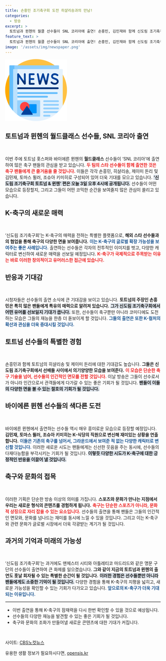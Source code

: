 ```yaml
---
title: 손흥민 조기축구회 도전 히샬리송과의 만남!
categories:
  - 방송
excerpt: >
  토트넘과 뮌헨의 월클 선수들이 SNL 코리아에 출연! 손흥민, 김민재와 함께 신도림 조기축구회에서 펼치는 예측 불가의 코믹한 모습이 공개된다. 과연 그들은 새로운 멤버로 적응할 수 있을까? 오늘 오후 4시 공개!
feature_text: >
  토트넘과 뮌헨의 월클 선수들이 SNL 코리아에 출연! 손흥민, 김민재와 함께 신도림 조기축구회에서 펼치는 예측 불가의 코믹한 모습이 공개된다. 과연 그들은 새로운 멤버로 적응할 수 있을까? 오늘 오후 4시 공개!
image: '/assets/img/newspaper.png'
---
```


<p><img src="/assets/img/newspaper.png" alt="kimp 속보" /></p>

<h2 data-ke-size="size26">토트넘과 뮌헨의 월드클래스 선수들, SNL 코리아 출연</h2>

<p data-ke-size="size16">&nbsp;</p>

<p>이번 주에 토트넘 홋스퍼와 바이에른 뮌헨의 <b>월드클래스</b> 선수들이 ‘SNL 코리아’에 출연하여 많은 축구 팬들의 관심을 받고 있습니다. <b><span style="color: #ee2323;">두 팀의 스타 선수들이 함께 출연한 것은 축구 팬들에게 큰 즐거움을 줄 것입니다.</span></b> 이들은 각각 손흥민, 히샬리송, 제이미 돈리 및 김민재, 토마스 뮐러, 조슈아 키미히로 구성되어 있어 더욱 기대를 모으고 있습니다. <b><span style="background-color: #21538527;">‘신도림 조기축구회 토트넘 &amp; 뮌헨’ 편은 오늘 3일 오후 4시에 공개됩니다.</span></b> 선수들이 어떤 모습으로 등장할지, 그리고 그들이 어떤 코믹한 순간을 보여줄지 많은 관심이 쏠리고 있습니다. </p>

<h2 data-ke-size="size26">K-축구의 새로운 매력</h2>

<p data-ke-size="size16">&nbsp;</p>

<p>‘신도림 조기축구회’는 K-축구의 매력을 전하는 특별한 플랫폼으로, <b>해외 스타 선수들과의 협업을 통해 축구의 다양한 면을 보여줍니다.</b> <b><span style="color: #1a5490;">이는 K-축구의 글로벌 확장 가능성을 보여주는 좋은 사례입니다.</span></b> 출연하는 선수들은 각자의 전투적인 이미지를 벗고, 다양한 캐릭터로 변신하여 새로운 매력을 선보일 예정입니다. <b><span style="color: #ee2323;">K-축구가 국제적으로 주목받는 이유는 바로 이러한 창의적이고 유머러스한 접근에 있습니다.</span></b> </p>

<h2 data-ke-size="size26">반응과 기대감</h2>

<p data-ke-size="size16">&nbsp;</p>

<p>시청자들은 선수들의 출연 소식에 큰 기대감을 보이고 있습니다. <b>토트넘의 주장인 손흥민은 특히 많은 팬들에게 특유의 매력으로 알려져 있습니다.</b> <b><span style="background-color: #21538527;">그가 신도림 조기축구회에서 어떤 유머를 선보일지 기대가 큽니다.</span></b> 또한, 선수들이 축구뿐만 아니라 코미디에도 도전하는 모습은 그들의 재능을 한층 더 돋보이게 할 것입니다. <b><span style="color: #1a5490;">그들의 출연은 또한 K-컬처의 확산과 관심을 더욱 증대시킬 것입니다.</span></b> </p>

<h2 data-ke-size="size26">토트넘 선수들의 특별한 경험</h2>

<p data-ke-size="size16">&nbsp;</p>

<p>손흥민과 함께 토트넘의 히샬리송 및 제이미 돈리에 대한 기대감도 높습니다. <b>그들은 신도림 조기축구회에서 선배들 사이에서 의기양양한 모습을 보여준다.</b> <b><span style="color: #ee2323;">이 모습은 단순한 축구 기술을 넘어, 선수들의 인간적인 면모를 전할 것입니다.</span></b> 이날 방송은 그들이 선수로서가 아니라 인간으로서 관객들에게 다가갈 수 있는 좋은 기회가 될 것입니다. <b><span style="background-color: #21538527;">팬들이 이들의 다양한 면을 볼 수 있는 절호의 기회가 될 것입니다.</span></b> </p>

<h2 data-ke-size="size26">바이에른 뮌헨 선수들의 색다른 도전</h2>

<p data-ke-size="size16">&nbsp;</p>

<p>바이에른 뮌헨에서 출연하는 선수들 역시 매우 흥미로운 모습으로 등장할 예정입니다. <b>김민재, 토마스 뮐러, 조슈아 키미히는 K-식당의 직원으로 변신해 재미있는 상황을 연출합니다.</b> <b><span style="color: #1a5490;">이들은 기존의 축구를 넘어서, 그라운드에서 보여준 적 없는 다양한 캐릭터로 변신할 것입니다.</span></b> 이러한 새로운 시도는 팬들에게는 신선한 웃음을 주는 동시에, 선수들의 다재다능함을 부각시키는 기회가 될 것입니다. <b><span style="background-color: #21538527;">이렇듯 다양한 시도가 K-축구에 대한 긍정적인 반응을 이끌어 낼 것입니다.</span></b> </p>

<h2 data-ke-size="size26">축구와 문화의 접목</h2>

<p data-ke-size="size16">&nbsp;</p>

<p>이러한 기획은 단순한 방송 이상의 의미를 가집니다. <b>스포츠와 문화가 만나는 지점에서 우리는 새로운 형식의 콘텐츠를 경험하게 됩니다.</b> <b><span style="color: #ee2323;">축구는 단순한 스포츠가 아니라, 문화적 상징으로 자리 잡을 수 있는 요소입니다.</span></b> 선수들의 출연을 통해 팬들은 그들의 인간적인 면모와, 문화를 넘나드는 재미를 동시에 느낄 수 있을 것입니다. 그리고 이는 K-축구와 관련 문화가 글로벌 시장에서 더욱 각광받는 계기가 될 것입니다. </p>

<h2 data-ke-size="size26">과거의 기억과 미래의 가능성</h2>

<p data-ke-size="size16">&nbsp;</p>

<p>‘신도림 조기축구회’는 과거에도 맨체스터 시티와 아틀레티코 마드리드와 같은 명문 구단의 선수들이 출연하여 큰 화제를 일으켰습니다. <b>그와 같이 지금의 토트넘과 뮌헨의 출연도 훗날 회자될 수 있는 특별한 순간이 될 것입니다.</b> <b><span style="background-color: #21538527;">이러한 경험은 선수들뿐만 아니라 팬들에게도 소중한 기억이 될 것입니다.</span></b> 다양한 경험을 통해 K-축구의 지평을 넓히고, 새로운 가능성을 확인할 수 있는 기회가 다가오고 있습니다. <b><span style="color: #1a5490;">앞으로의 K-축구가 더욱 기대되는 이유입니다.</span></b> </p>

<hr style="height: 1px; border: 1px solid #cccccc;"/>

<ul>
<li>이번 출연을 통해 K-축구의 잠재력을 다시 한번 확인할 수 있을 것으로 예상됩니다.</li>
<li>선수들의 다양한 재능을 발견할 수 있는 좋은 기회가 될 것입니다.</li>
<li>축구와 문화의 조화가 만들어낼 새로운 콘텐츠에 대한 기대가 커집니다.</li>
</ul>

<p data-ke-size="size16">&nbsp;</p>

<p>사이트: <a href="https://url.kr/b71afn">CBS노컷뉴스</a></p>
유용한 생활 정보가 필요하시다면, <a href="https://opensis.kr" rel="dofollow">opensis.kr</a>


